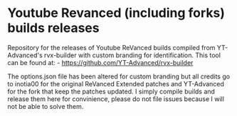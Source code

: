# Youtube Revanced (including forks) builds releases
Repository for the releases of Youtube ReVanced builds compiled from YT-Advanced's rvx-builder with custom branding for identification. This tool can be found at: - https://github.com/YT-Advanced/rvx-builder

The options.json file has been altered for custom branding but all credits go to inotia00 for the original ReVanced Extended patches and YT-Advanced for the fork that keep the patches updated. I simply compile builds and release them here for convinience, please do not file issues because I will not be able to solve them.
